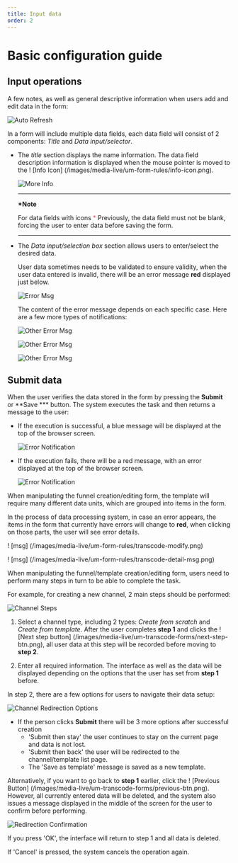 ```yaml
---
title: Input data
order: 2
---
```


# Basic configuration guide

## Input operations

A few notes, as well as general descriptive information when users add and edit data in the form:

<!--
- Giao diện:

- `Thông báo lỗi`: dữ liệu người dùng nhập trong form cần được kiểm tra lại để đảm bảo đúng định dạng, yêu cầu.

1. Trường dữ liệu không được bỏ trống -->

![Auto Refresh](/images/media-live/um-form-rules/required.png)

In a form will include multiple data fields, each data field will consist of 2 components: _Title_ and _Data input/selector_.

- The _title_ section displays the name information. The data field description information is displayed when the mouse pointer is moved to the ! [Info Icon] (/images/media-live/um-form-rules/info-icon.png).

  ![More Info](/images/media-live/um-form-rules/description.png)

  ***

  **\*Note**

  For data fields with icons <span style="color: #f43f5e;">\*</span> Previously, the data field must not be blank, forcing the user to enter data before saving the form.

  ***

- The _Data input/selection box_ section allows users to enter/select the desired data.

  User data sometimes needs to be validated to ensure validity, when the user data entered is invalid, there will be an error message **red** displayed just below.

  ![Error Msg](/images/media-live/um-form-rules/error-msg.png)

  The content of the error message depends on each specific case. Here are a few more types of notifications:

  ![Other Error Msg](/images/media-live/um-form-rules/error-msg-regex.png)

  ![Other Error Msg](/images/media-live/um-form-rules/error-msg-range.png)

  ![Other Error Msg](/images/media-live/um-form-rules/error-msg-enum.png)

## Submit data

When the user verifies the data stored in the form by pressing the **Submit** or \*\*Save \*\*\* button. The system executes the task and then returns a message to the user:

- If the execution is successful, a blue message will be displayed at the top of the browser screen.

  ![Error Notification](/images/media-live/um-form-rules/success-noti.png)

- If the execution fails, there will be a red message, with an error displayed at the top of the browser screen.

  ![Error Notification](/images/media-live/um-form-rules/error-noti.png)

When manipulating the funnel creation/editing form, the template will require many different data units, which are grouped into items in the form.

In the process of data processing system, in case an error appears, the items in the form that currently have errors will change to **red**, when clicking on those parts, the user will see error details.

! [msg] (/images/media-live/um-form-rules/transcode-modify.png)

! [msg] (/images/media-live/um-form-rules/transcode-detail-msg.png)

When manipulating the funnel/template creation/editing form, users need to perform many steps in turn to be able to complete the task.

For example, for creating a new channel, 2 main steps should be performed:

![Channel Steps](/images/media-live/um-transcode-forms/channel-step-01.png)

1. Select a channel type, including 2 types: _Create from scratch_ and _Create from template_.
   After the user completes **step 1** and clicks the ! [Next step button] (/images/media-live/um-transcode-forms/next-step-btn.png), all user data at this step will be recorded before moving to **step 2**.

2. Enter all required information.
   The interface as well as the data will be displayed depending on the options that the user has set from **step 1** before.

In step 2, there are a few options for users to navigate their data setup:

![Channel Redirection Options](/images/media-live/um-transcode-forms/channel-redirection-options.png)

- If the person clicks **Submit** there will be 3 more options after successful creation
  - 'Submit then stay' the user continues to stay on the current page and data is not lost.
  - 'Submit then back' the user will be redirected to the channel/template list page.
  - The 'Save as template' message is saved as a new template.

Alternatively, if you want to go back to **step 1** earlier, click the ! [Previous Button] (/images/media-live/um-transcode-forms/previous-btn.png). However, all currently entered data will be deleted, and the system also issues a message displayed in the middle of the screen for the user to confirm before performing.

![Redirection Confirmation](/images/media-live/um-transcode-forms/redirection-confirmation.png)

If you press 'OK', the interface will return to step 1 and all data is deleted.

If 'Cancel' is pressed, the system cancels the operation again.
